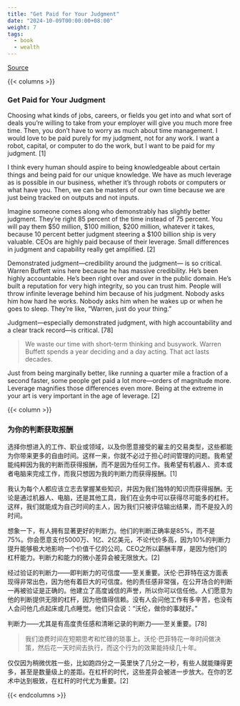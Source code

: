 ```yaml
---
title: "Get Paid for Your Judgment"
date: "2024-10-09T00:00:00+08:00"
weight: 7
tags:
  - book
  - wealth
---
```


[Source](https://www.navalmanack.com/almanack-of-naval-ravikant/get-paid-for-your-judgment)

{{< columns >}}

### Get Paid for Your Judgment

Choosing what kinds of jobs, careers, or fields you get into and what sort of deals you’re willing to take from your employer will give you much more free time. Then, you don’t have to worry as much about time management. I would love to be paid purely for my judgment, not for any work. I want a robot, capital, or computer to do the work, but I want to be paid for my judgment. [1]

I think every human should aspire to being knowledgeable about certain things and being paid for our unique knowledge. We have as much leverage as is possible in our business, whether it’s through robots or computers or what have you. Then, we can be masters of our own time because we are just being tracked on outputs and not inputs.

Imagine someone comes along who demonstrably has slightly better judgment. They’re right 85 percent of the time instead of 75 percent. You will pay them $50 million, $100 million, $200 million, whatever it takes, because 10 percent better judgment steering a $100 billion ship is very valuable. CEOs are highly paid because of their leverage. Small differences in judgment and capability really get amplified. [2]

Demonstrated judgment—credibility around the judgment— is so critical. Warren Buffett wins here because he has massive credibility. He’s been highly accountable. He’s been right over and over in the public domain. He’s built a reputation for very high integrity, so you can trust him. People will throw infinite leverage behind him because of his judgment. Nobody asks him how hard he works. Nobody asks him when he wakes up or when he goes to sleep. They’re like, “Warren, just do your thing.”

Judgment—especially demonstrated judgment, with high accountability and a clear track record—is critical. [78]

> We waste our time with short-term thinking and busywork. Warren Buffett spends a year deciding and a day acting. That act lasts decades.

Just from being marginally better, like running a quarter mile a fraction of a second faster, some people get paid a lot more—orders of magnitude more. Leverage magnifies those differences even more. Being at the extreme in your art is very important in the age of leverage. [2]

{{< column >}}

### 为你的判断获取报酬

选择你想进入的工作、职业或领域，以及你愿意接受的雇主的交易类型，这些都能为你带来更多的自由时间。这样一来，你就不必过于担心时间管理的问题。我希望能纯粹因为我的判断而获得报酬，而不是因为任何工作。我希望有机器人、资本或者电脑来完成工作，而我只想因为我的判断力而获得报酬。[1]

我认为每个人都应该立志去掌握某些知识，并因为我们独特的知识而获得报酬。无论是通过机器人、电脑，还是其他工具，我们在业务中可以获得尽可能多的杠杆。这样，我们就能成为自己时间的主人，因为我们只被评估输出结果，而不是投入的时间。

想象一下，有人拥有显著更好的判断力。他们的判断正确率是85%，而不是75%。你会愿意支付5000万、1亿、2亿美元，不论代价多高，因为10%的判断力提升能够极大地影响一个价值千亿的公司。CEO之所以薪酬丰厚，是因为他们的杠杆能力。判断力和能力的微小差异会被无限放大。[2]

经过验证的判断力——即判断力的可信度——至关重要。沃伦·巴菲特在这方面表现得非常出色，因为他有着巨大的可信度。他的责任感非常强，在公开场合的判断一再被验证是正确的。他建立了高度诚信的声誉，所以你可以信任他。人们愿意为他的判断提供无限的杠杆，因为他值得信赖。没有人会问他工作有多辛苦，也没有人会问他几点起床或几点睡觉。他们只会说：“沃伦，做你的事就好。”

判断力——尤其是有高度责任感和清晰记录的判断力——至关重要。[78]

> 我们浪费时间在短期思考和忙碌的琐事上。沃伦·巴菲特花一年时间做决策，然后花一天时间去执行，而这个行为的效果能持续几十年。

仅仅因为稍微优胜一些，比如跑四分之一英里快了几分之一秒，有些人就能赚得更多，甚至是数量级上的差距。在杠杆的时代，这些差异会被进一步放大。在你的艺术中达到极致，在杠杆的时代尤为重要。[2]

{{< endcolumns >}}
